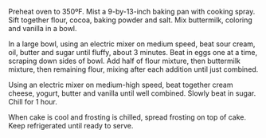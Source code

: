 Preheat oven to 350ºF. Mist a 9-by-13-inch baking pan with cooking spray. Sift together flour, cocoa, baking powder and salt. Mix buttermilk, coloring and vanilla in a bowl.

In a large bowl, using an electric mixer on medium speed, beat sour cream, oil, butter and sugar until fluffy, about 3 minutes. Beat in eggs one at a time, scraping down sides of bowl. Add half of flour mixture, then buttermilk mixture, then remaining flour, mixing after each addition until just combined.

Using an electric mixer on medium-high speed, beat together cream cheese, yogurt, butter and vanilla until well combined. Slowly beat in sugar. Chill for 1 hour.

When cake is cool and frosting is chilled, spread frosting on top of cake. Keep refrigerated until ready to serve.